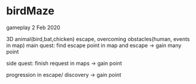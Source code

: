 # birdMaze

gameplay 2 Feb 2020

3D
animal(bird,bat,chicken) escape, overcoming obstacles(human, events in map)
main quest: find escape point in map and escape -> gain many point	

side quest: finish request in maps -> gain point

progression in escape/ discovery -> gain point